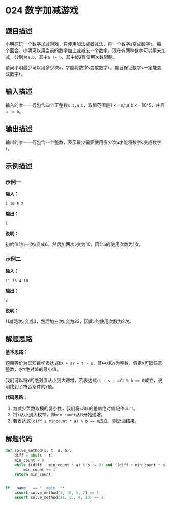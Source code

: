 # 024 数字加减游戏

## 题目描述

小明在玩一个数字加减游戏，只使用加法或者减法，将一个数字`s`变成数字`t`。每个回合，小明可以用当前的数字加上或减去一个数字。现在有两种数字可以用来加减，分别为`a,b`，其中`a != b`，其中`b`没有使用次数限制。

请问小明最少可以用多少次`a`，才能将数字`s`变成数字`t`。题目保证数字`s`一定能变成数字`t`。

## 输入描述

输入的唯一一行包含四个正整数`s,t,a,b`，取值范围是1 <= s,t,a,b <= 10^5，并且`a != b`。

## 输出描述

输出的唯一一行包含一个整数，表示最少需要使用多少次`a`才能将数字`s`变成数字`t`。

## 示例描述

### 示例一

**输入：**
```text
1 10 5 2
```

**输出：**
```text
1
```

**说明：**

初始值1加一次`a`变成6，然后加两次`b`变为10，因此`a`的使用次数为1次。

### 示例二

**输入：**
```text
11 33 4 10
```

**输出：**
```text
2
```

**说明：**

11减两次`a`变成3，然后加三次`b`变为33，因此`a`的使用次数为2次。

## 解题思路

**基本思路：**

题目等价为已知数学表达式`bX + aY = t - s`，其中`X`和`Y`为整数。假定`X`可取任意整数，求`Y`绝对值的最小值。

我们可以将`Y`的绝对值从小到大递增，若表达式`(t - s - aY) % b == 0`成立，说明找到了符合条件的`Y`值。

**代码思路：**

1. 为减少负数取模的复杂性，我们将`s`和`t`的差值绝对值记作`diff`。
2. 将`Y`从小到大枚举，即`min_count`从0开始递增。
3. 若表达式`(diff ± mincount * a) % b == 0`成立，则返回结果。

## 解题代码

```python
def solve_method(s, t, a, b):
    diff = abs(s - t)
    min_count = 0
    while ((diff - min_count * a) % b != 0) and ((diff + min_count * a) % b != 0):
        min_count += 1
    return min_count


if __name__ == "__main__":
    assert solve_method(1, 10, 5, 2) == 1
    assert solve_method(11, 33, 4, 10) == 2
```